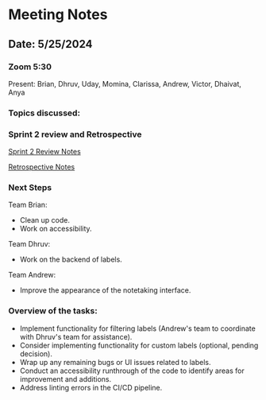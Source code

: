 # Meeting Notes

## Date: 5/25/2024

### Zoom 5:30

Present: Brian, Dhruv, Uday, Momina, Clarissa, Andrew, Victor, Dhaivat, Anya

### Topics discussed:

### Sprint 2 review and Retrospective

[Sprint 2 Review Notes](./052524-sprint-2-review.md)

[Retrospective Notes](./052524-retrospective.md)

### Next Steps

Team Brian:

- Clean up code.
- Work on accessibility.

Team Dhruv:

- Work on the backend of labels.

Team Andrew:

- Improve the appearance of the notetaking interface.

### Overview of the tasks:

- Implement functionality for filtering labels (Andrew's team to coordinate with Dhruv's team for assistance).
- Consider implementing functionality for custom labels (optional, pending decision).
- Wrap up any remaining bugs or UI issues related to labels.
- Conduct an accessibility runthrough of the code to identify areas for improvement and additions.
- Address linting errors in the CI/CD pipeline.
